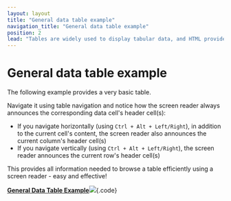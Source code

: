 ```yaml
---
layout: layout
title: "General data table example"
navigation_title: "General data table example"
position: 2
lead: "Tables are widely used to display tabular data, and HTML provides everything you need to make them accessible to assistive devices."
---
```


# General data table example

The following example provides a very basic table.

Navigate it using table navigation and notice how the screen reader always announces the corresponding data cell's header cell(s):

- If you navigate horizontally (using `Ctrl + Alt + Left/Right`), in addition to the current cell's content, the screen reader also announces the current column's header cell(s)
- If you navigate vertically (using `Ctrl + Alt + Left/Right`), the screen reader announces the current row's header cell(s)

This provides all information needed to browse a table efficiently using a screen reader - easy and effective!

[**General Data Table Example**![](https://s3-us-west-2.amazonaws.com/i.cdpn.io/1279260.gxaeYz.small.92b7834a-4ce4-4f14-85ea-8c2b88aaa35a.png)](https://codepen.io/accessibility-developer-guide/pen/gxaeYz){.code}